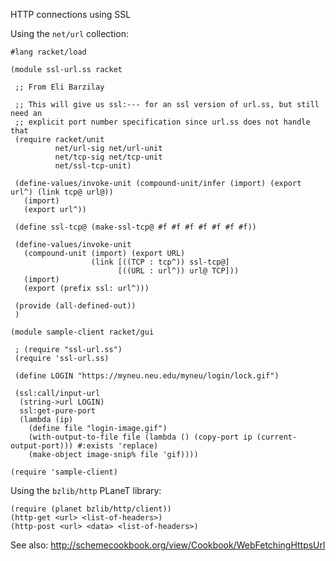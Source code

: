 HTTP connections using SSL

Using the `net/url` collection:

    #lang racket/load

    (module ssl-url.ss racket

     ;; From Eli Barzilay

     ;; This will give us ssl:--- for an ssl version of url.ss, but still need an
     ;; explicit port number specification since url.ss does not handle that
     (require racket/unit
              net/url-sig net/url-unit
              net/tcp-sig net/tcp-unit
              net/ssl-tcp-unit)
    
     (define-values/invoke-unit (compound-unit/infer (import) (export url^) (link tcp@ url@))
       (import)
       (export url^))
    
     (define ssl-tcp@ (make-ssl-tcp@ #f #f #f #f #f #f #f))
    
     (define-values/invoke-unit
       (compound-unit (import) (export URL)
                      (link [((TCP : tcp^)) ssl-tcp@]
                            [((URL : url^)) url@ TCP]))
       (import)
       (export (prefix ssl: url^)))
    
     (provide (all-defined-out))
     )
    
    (module sample-client racket/gui
    
     ; (require "ssl-url.ss")
     (require 'ssl-url.ss)
    
     (define LOGIN "https://myneu.neu.edu/myneu/login/lock.gif")
    
     (ssl:call/input-url
      (string->url LOGIN)
      ssl:get-pure-port
      (lambda (ip)
        (define file "login-image.gif")
        (with-output-to-file file (lambda () (copy-port ip (current-output-port))) #:exists 'replace)
        (make-object image-snip% file 'gif))))
    
    (require 'sample-client)

Using the `bzlib/http` PLaneT library:

    (require (planet bzlib/http/client))
    (http-get <url> <list-of-headers>)
    (http-post <url> <data> <list-of-headers>)

See also: http://schemecookbook.org/view/Cookbook/WebFetchingHttpsUrl